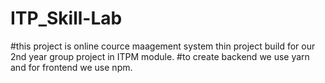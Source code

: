 # ITP_Skill-Lab
#this project is online cource maagement system thin project build for our 2nd year group project in ITPM module.
#to create backend we use yarn and for frontend we use npm.
